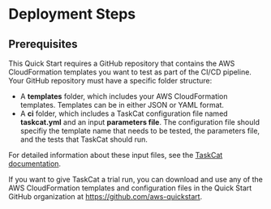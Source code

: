 # Deployment Steps<a name="deployment"></a>

## Prerequisites<a name="prerequisites"></a>

 This Quick Start requires a GitHub repository that contains the AWS CloudFormation templates you want to test as part of the CI/CD pipeline\. Your GitHub repository must have a specific folder structure: 
+  A **templates** folder, which includes your AWS CloudFormation templates\. Templates can be in either JSON or YAML format\. 
+  A **ci** folder, which includes a TaskCat configuration file named **taskcat\.yml** and an input **parameters file**\. The configuration file should specifiy the template name that needs to be tested, the parameters file, and the tests that TaskCat should run\. 

 For detailed information about these input files, see the [TaskCat documentation](https://aws-quickstart.github.io/input-files.html)\. 

 If you want to give TaskCat a trial run, you can download and use any of the AWS CloudFormation templates and configuration files in the Quick Start GitHub organization at [https://github\.com/aws\-quickstart](https://github.com/aws-quickstart)\. 